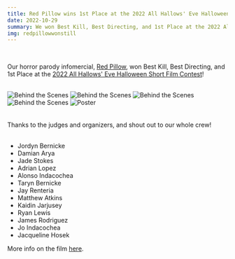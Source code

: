 ```yaml
---
title: Red Pillow wins 1st Place at the 2022 All Hallows' Eve Halloween Short Film Festival!
date: 2022-10-29
summary: We won Best Kill, Best Directing, and 1st Place at the 2022 All Hallows' Eve Halloween Short Film Festival.
img: redpillowwonstill
---
```

</br>

Our horror parody infomercial, [Red Pillow](/project/red-pillow), won Best Kill, Best Directing, and 1st Place at the [2022 All Hallows' Eve Halloween Short Film Contest](https://www.youtube.com/watch?v=AwuGuXriOOs)!
</br></br>
<div class="row g-2">
  <div class="col-lg-6 col-md-12 mb-6 mb-lg-0">
    <img src="/img/red_pillow/behind_3.png" class="w-100 shadow-1-strong rounded mb-2" alt="Behind the Scenes">
    <img src="/img/red_pillow/behind_1.jpg" class="w-100 shadow-1-strong rounded mb-2" alt="Behind the Scenes">
    <img src="/img/red_pillow/behind_4.jpg" class="w-100 shadow-1-strong rounded mb-2" alt="Behind the Scenes">
  </div>
  <div class="col-lg-6 mb-6 mb-lg-0">
    <img src="/img/red_pillow/behind_2.jpg" class="w-100 shadow-1-strong rounded mb-2" alt="Behind the Scenes">
    <img src="/img/red_pillow/poster.png" class="w-100 shadow-1-strong rounded mb-2" alt="Poster">
  </div>
</div>
<br><br>
Thanks to the judges and organizers, and shout out to our whole crew!
<br>
<br>

* Jordyn Bernicke
* Damian Arya
* Jade Stokes
* Adrian Lopez
* Alonso Indacochea
* Taryn Bernicke
* Jay Renteria
* Matthew Atkins
* Kaidin Jarjusey
* Ryan Lewis
* James Rodriguez
* Jo Indacochea
* Jacqueline Hosek

More info on the film [here](/red-pillow.html).